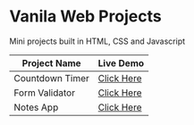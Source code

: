 # Vanila Web Projects
Mini projects built in HTML, CSS and Javascript

| Project Name  | Live Demo |
| ------------- | ------------- |
| Countdown Timer  | <a href="https://infallible-jang-7d6d8d.netlify.app/">Click Here </a>  |
| Form Validator  | <a href="https://ecstatic-mirzakhani-192bfe.netlify.app/">Click Here </a>  |
| Notes App  | <a href="https://stoic-bhabha-926133.netlify.app/">Click Here </a>  |
